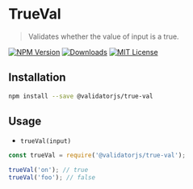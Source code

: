 # TrueVal

> Validates whether the value of input is a true.

[![NPM Version](https://img.shields.io/npm/v/@validatorjs/true-val.svg)](https://www.npmjs.com/package/@validatorjs/true-val)
[![Downloads](https://img.shields.io/npm/dt/@validatorjs/true-val.svg)](https://www.npmjs.com/package/@validatorjs/true-val)
[![MIT License](https://img.shields.io/npm/l/@validatorjs/true-val.svg)](../../LICENSE)

## Installation

```bash
npm install --save @validatorjs/true-val
```

## Usage

- `trueVal(input)`

```js
const trueVal = require('@validatorjs/true-val');

trueVal('on'); // true
trueVal('foo'); // false
```
